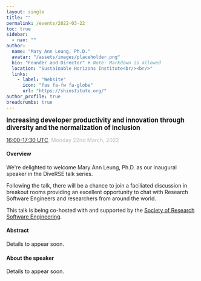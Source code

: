 ```yaml
---
layout: single
title: ""
permalink: /events/2022-03-22
toc: true
sidebar:
  - nav: ""
author:
  name: "Mary Ann Leung, Ph.D."
  avatar: "/assets/images/placeholder.png"
  bio: "Founder and Director" # Note: Markdown is allowed
  location: "Sustainable Horizons Institute<br/><br/>"
  links:
    - label: "Website"
      icon: "fas fa-fw fa-globe"
      url: "https://shinstitute.org/"
author_profile: true
breadcrumbs: true
---
```


<span style="font-size: 1.2em"><strong>Increasing developer productivity and innovation through diversity and the normalization of inclusion</strong></span>

<span style="font-size: 1em; color: #bbb;">
        <a href="https://www.timeanddate.com/worldclock/converter.html?iso=20220322T160000&p1=224&p2=64&p3=179&p4=1440&p5=136&p6=37&p7=101&p8=170&p9=776&p10=438&p11=236&p12=240" target="_blank" rel="noopener noreferrer">16:00-17:30 UTC</a>, Monday 22nd March, 2022
</span>

#### Overview

We're delighted to welcome Mary Ann Leung, Ph.D. as our inaugural speaker in
the DiveRSE talk series.

Following the talk, there will be a chance to join a faciliated discussion in
breakout rooms providing an excellent opportunity to chat with Research
Software Engineers and researchers from around the world.

This talk is being co-hosted with and supported by the <a
href="https://society-rse.org/" target="_blank" rel="noopener noreferrer">
Society of Research Software Engineering</a>.

#### Abstract

Details to appear soon.

#### About the speaker

Details to appear soon.